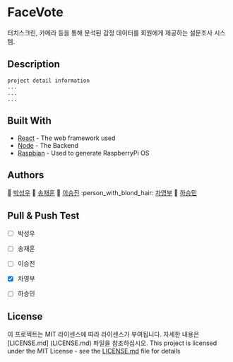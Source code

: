 # FaceVote

터치스크린, 카메라 등을 통해 분석된 감정 데이터를 회원에게 제공하는 설문조사 시스템.  


## Description
```
project detail information
...
...
...
```
## Built With

* [React](https://react-cn.github.io/react/docs/getting-started.html) - The web framework used
* [Node](https://nodejs.org/ko/about/) - The Backend
* [Raspbian](https://www.raspberrypi.org/) - Used to generate RaspberryPi OS

## Authors
:man: [박성우](https://github.com/koco0371)
:boy: [송재훈](https://github.com/samsong94)
:man: [이승진](https://github.com/lsjboy93)
:person_with_blond_hair: [차영부](https://github.com/kennycha)
:woman: [하승민](https://github.com/Seung-minnn)

## Pull & Push Test

- [ ] 박성우

- [ ] 송재훈
- [ ] 이승진
- [x] 차영부
- [ ] 하승민

## License

이 프로젝트는 MIT 라이센스에 따라 라이센스가 부여됩니다. 자세한 내용은 [LICENSE.md] (LICENSE.md) 파일을 참조하십시오.
This project is licensed under the MIT License - see the [LICENSE.md](LICENSE.md) file for details


